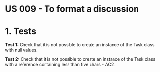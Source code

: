 # US 009 - To format a discussion

# 1. Tests 

**Test 1:** Check that it is not possible to create an instance of the Task class with null values. 

**Test 2:** Check that it is not possible to create an instance of the Task class with a reference containing less than five chars - AC2. 








